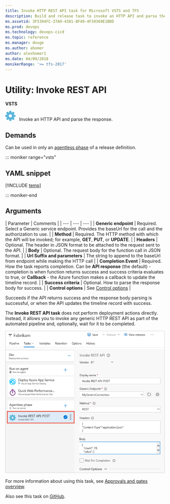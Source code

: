 ```yaml
---
title: Invoke HTTP REST API task for Microsoft VSTS and TFS 
description: Build and release task to invoke an HTTP API and parse the response with a build or release definition in VSTS and TFS
ms.assetid: 3F5394FC-37A9-4381-8F49-4F39369E1BDD
ms.prod: devops
ms.technology: devops-cicd
ms.topic: reference
ms.manager: douge
ms.author: ahomer
author: alexhomer1
ms.date: 04/09/2018
monikerRange: '>= tfs-2017'
---
```


# Utility: Invoke REST API

**VSTS**

![icon](_img/http-rest-api.png) &nbsp; Invoke an HTTP API and parse the response.

## Demands

Can be used in only an [agentless phase](../../process/server-phases.md) of a release definition.

::: moniker range="vsts"

## YAML snippet

[!INCLUDE [temp](../_shared/yaml/InvokeRestApiV1.md)]

::: moniker-end

## Arguments

| Parameter | Comments |
| --- | --- | --- |
| **Generic endpoint** | Required. Select a Generic service endpoint. Provides the baseUrl for the call and the authorization to use. |
| **Method** | Required. The HTTP method with which the API will be invoked; for example, **GET**, **PUT**, or **UPDATE**. |
| **Headers** | Optional. The header in JSON format to be attached to the request sent to the API. |
| **Body** | Optional. The request body for the function call in JSON format. |
| **Url Suffix and parameters** | The string to append to the baseUrl from endpoint while making the HTTP call | 
| **Completion Event** | Required. How the task reports completion. Can be **API response** (the default) - completion is when function returns success and success criteria evaluates to true, or **Callback** - the Azure function makes a callback to update the timeline record. |
| **Success criteria** | Optional. How to parse the response body for success. |
| **Control options** | See [Control options](../../process/tasks.md#controloptions) |

Succeeds if the API returns success and the response body parsing is successful, or when the API updates the timeline record with success.

The **Invoke REST API task** does not perform deployment actions directly.
Instead, it allows you to invoke any generic HTTP REST API as part of the automated
pipeline and, optionally, wait for it to be completed. 

![Configuring an Invoke REST API task](_img/invoke-rest-api-task.png)

For more information about using this task, see [Approvals and gates overview](../../release/approvals/index.md).

Also see this task on [GitHub](https://github.com/Microsoft/vsts-tasks/tree/master/Tasks/InvokeRestApiV1).
